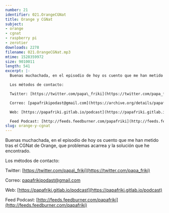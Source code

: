 ```yaml
---
number: 21
identifier: 021.OrangeCGNat
title: Orange y CGNat
subject:
- orange
- cgnat
- raspberry pi
- zerotier
downloads: 2278
filename: 021.OrangeCGNat.mp3
mtime: 1528359972
size: 9010011
length: 541
excerpt: |-
  Buenas muchachada, en el episodio de hoy os cuento que me han metido tras el CGNat de Orange, que problemas acarrea y la solución que he encontrado.

  Los métodos de contacto:

  Twitter: [https://twitter.com/papa\_friki](https://twitter.com/papa_friki)

  Correo: [papafrikipodast@gmail.com](https://archive.org/details/papafrikipodast@gmail.com)

  Web: [https://papafriki.gitlab.io/podcast](https://papafriki.gitlab.io/podcast)

  Feed Podcast: [http://feeds.feedburner.com/papafriki](http://feeds.feedburner.com/papafriki)
slug: orange-y-cgnat
---
```

Buenas muchachada, en el episodio de hoy os cuento que me han metido tras el CGNat de Orange, que problemas acarrea y la solución que he encontrado.

Los métodos de contacto:

Twitter: [https://twitter.com/papa\_friki](https://twitter.com/papa_friki)

Correo: [papafrikipodast@gmail.com](https://archive.org/details/papafrikipodast@gmail.com)

Web: [https://papafriki.gitlab.io/podcast](https://papafriki.gitlab.io/podcast)

Feed Podcast: [http://feeds.feedburner.com/papafriki](http://feeds.feedburner.com/papafriki)